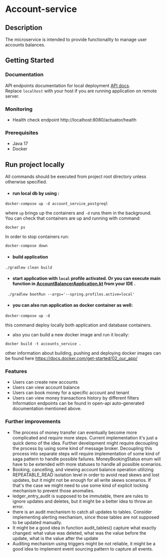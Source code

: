 # Account-service
## Description
The microservice is intended to provide functionality to manage user accounts balances.

## Getting Started
### Documentation
API endpoints documentation for local deployment [API docs](http://localhost:8080/actuator/swagger-ui.html?configUrl=/actuator/api-docs/swagger-config#/).<br>
Replace `localhost` with your host if you are running application on remote server.

### Monitoring
- Health check endpoint http://localhost:8080/actuator/health

### Prerequisites
- Java 17
- Docker

## Run project locally

All commands should be executed from project root directory unless otherwise specified.
- #### run local db by using :
 ```
docker-compose up -d account_service_postgreql
```
  where `up` brings up the containers and `-d` runs them in the background.<br>
  You can check that containers are up and running with command: 
  ```
  docker ps
  ```
  In order to stop containers run: 
  ```
  docker-compose down
  ```
- #### build application

```
./gradlew clean build
```

- ####  start application with `local` profile activated. Or you can execute main function in [AccountBalancerApplication.kt](src%2Fmain%2Fkotlin%2Fcom%2Faccount_balancer%2FAccountBalancerApplication.kt) from your IDE .

```
 ./gradlew bootRun --args='--spring.profiles.active=local'
```
- ####  you can also run application as docker container as well:
```
docker-compose up -d
```
this command deploy locally both application and database containers. <br>
- also you can build a new docker image and run it locally:
```
docker build -t accounts_service .
```
other information about building, pushing and deploying docker images can be found here https://docs.docker.com/get-started/02_our_app/

### Features
- Users can create new accounts
- Users can view account balance
- Users can book money for a specific account and tenant
- Users can view money transactions history by different filters
Information endpoints can be found in open-api auto-generated documentation mentioned above. 

### Further improvements
- The process of money transfer can eventually become more complicated and require more steps. 
Current implementation it's just a quick demo of the idea. 
Further development might require decoupling the process by using some kind of message broker. 
Decoupling this process into separate steps will require implementation of some kind of saga pattern to handle possible failures.
MoneyBookingStatus enum will have to be extended with more statuses to handle all possible scenarios.
- Booking, cancelling, and viewing account balance operation utilizing REPEATABLE_READ isolation level in order to avoid read skews and lost updates, 
but it might not be enough for all write skews scenarios. 
If that's the case we might need to use some kind of explicit locking mechanism to prevent those anomalies.
- ledger_entry_audit is supposed to be immutable, there are rules to ignore updates and deletes, but it might be a better idea to throw an error.
- there is an audit mechanism to catch all updates to tables. Consider implementing alerting mechanism, since those tables are not supposed to be updated manually.
- It might be a good idea in function audit_tables() capture what exactly changed: what value was deleted, what was the value before the update, what is the value after the update
- Auditing mechanism using triggers might be not reliable, it might be a good idea to implement event sourcing pattern to capture all events.